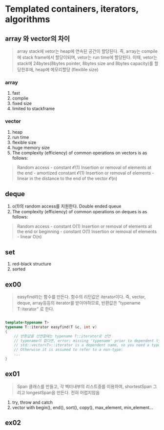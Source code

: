 # Templated containers, iterators, algorithms

## array 와 vector의 차이
> array stack에 vetor는 heap에 연속된 공간이 할당된다. 즉, array는 compile에 stack frame에서 할당이되며, vetor는 run time에 할당된다.
이때, vetor는 stack에 24bytes(8bytes pointer, 8bytes size and 8bytes capacity)를 할당한후에, heap에 메모리할당 (flexible size)

### array
1. fast
2. complie
3. fixed size
4. limited to stackframe

### vector
1. heap
2. run time
3. flexible size
4. huge memory size
5. The complexity (efficiency) of common operations on vectors is as follows:
> Random access - constant 𝓞(1) 
	Insertion or removal of elements at the end - amortized constant 𝓞(1) 
Insertion or removal of elements - linear in the distance to the end of the vector 𝓞(n)


## deque
1. o(1)의 random access를 지원한다. Double ended queue
2. The complexity (efficiency) of common operations on deques is as follows:
> Random access - constant O(1)
	Insertion or removal of elements at the end or beginning - constant O(1)
Insertion or removal of elements - linear O(n)

## set
1. red-black structure
2. sorted


## ex00
> easyfind라는 함수를 만든다. 함수의 리턴값은 iterator이다.
즉, vector, deque, array등등의 iterator를 받아야하므로, 반환값은 "typename T::iterator" 로 한다.
```cpp

template<typename T>
typename T::iterator easyfind(T &c, int v)
{
	// 반환값을 선연할떄는 typename T::iterator로 선언
	// typename이 없다면, error: missing 'typename' prior to dependent type name 'T::iterator'
	// std::vector<T>::iterator is a dependent name, so you need a typename here to specify that it refers to a type. 
	// Otherwise it is assumed to refer to a non-type:	
	...
}


```

## ex01
> Span 클래스를 만들고, 각 벡터내부의 리스트중를 이용하여, shortestSpan 그리고 longestSpan을 만든다.
전혀 어렵지않음
1. try, throw and catch
2. vector with begin(), end(), sort(), copy(), max_element, min_element...

## ex02

